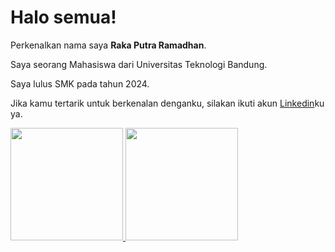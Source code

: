 # Halo semua! 

Perkenalkan nama saya **Raka Putra Ramadhan**.<br>

Saya seorang Mahasiswa dari Universitas Teknologi Bandung.<br>

Saya lulus SMK pada tahun 2024.<br>

Jika kamu tertarik untuk berkenalan denganku, silakan ikuti akun [Linkedin](www.linkedin.com/in/raka-putra-ramadhan)ku ya.

<p align="left">
<a href="https://github.com/Buszs/">
  <img height="180em" src="https://github-readme-stats-eight-theta.vercel.app/api?username=Buszs&show_icons=true&theme=algolia&include_all_commits=true&count_private=true"/>
  <img height="180em" src="https://github-readme-stats-eight-theta.vercel.app/api/top-langs/?username=Buszs&layout=compact&theme=algolia"/>
</a>
</p>

